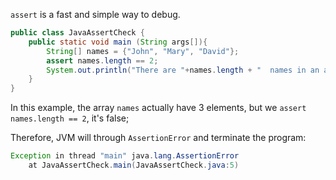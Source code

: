 `assert` is a fast and simple way to debug.

```java
public class JavaAssertCheck {
    public static void main (String args[]){
        String[] names = {"John", "Mary", "David"};
        assert names.length == 2;
        System.out.println("There are "+names.length + "  names in an array");
    }
}
```
In this example, the array `names` actually have 3 elements, but we `assert names.length == 2`, it's false;

Therefore, JVM will through `AssertionError` and terminate the program:
```java
Exception in thread "main" java.lang.AssertionError
	at JavaAssertCheck.main(JavaAssertCheck.java:5)
```

